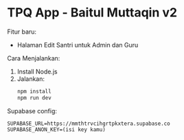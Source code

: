 # TPQ App - Baitul Muttaqin v2

Fitur baru:
- Halaman Edit Santri untuk Admin dan Guru

Cara Menjalankan:
1. Install Node.js
2. Jalankan:
   ```bash
   npm install
   npm run dev
   ```

Supabase config:
```
SUPABASE_URL=https://mmthtrvcihgrtpkxtera.supabase.co
SUPABASE_ANON_KEY=(isi key kamu)
```
